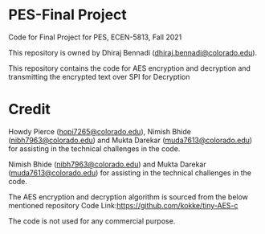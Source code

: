 # PES-Final Project

Code for Final Project for PES, ECEN-5813, Fall 2021

This repository is owned by Dhiraj Bennadi (dhiraj.bennadi@colorado.edu).

This repository contains the code for AES encryption and decryption and transmitting the encrypted text over SPI for Decryption

# Credit
Howdy Pierce (hopi7265@colorado.edu), Nimish Bhide (nibh7963@colorado.edu) and Mukta Darekar (muda7613@colorado.edu) for assisting in the technical challenges in the code.

Nimish Bhide (nibh7963@colorado.edu) and Mukta Darekar (muda7613@colorado.edu) for assisting in the technical challenges in the code.

The AES encryption and decryption algorithm is sourced from the below mentioned repository
Code Link:https://github.com/kokke/tiny-AES-c

The code is not used for any commercial purpose.
